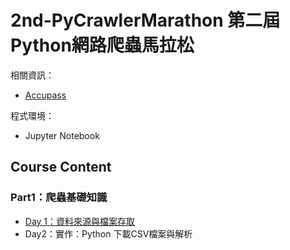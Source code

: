 # 2nd-PyCrawlerMarathon 第二屆Python網路爬蟲馬拉松

相關資訊：
* [Accupass]([https://www.accupass.com/event/2001020953524232221550](https://www.accupass.com/event/2001020953524232221550)
)

程式環境：
* Jupyter Notebook
## Course Content
### Part1：爬蟲基礎知識
* [Day 1：資料來源與檔案存取](https://github.com/chihsuanbjjh/2nd-PyCrawlerMarathon/blob/master/homework/Day001_HW.ipynb)
* Day2：實作：Python 下載CSV檔案與解析


